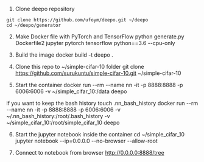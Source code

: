 1. Clone deepo repository
```
git clone https://github.com/ufoym/deepo.git ~/deepo
cd ~/deepo/generator
```

2. Make Docker file with PyTorch and TensorFlow
python generate.py Dockerfile2 jupyter pytorch tensorflow python==3.6 --cpu-only

3. Build the image
docker build -t deepo .

4. Clone this repo to ~/simple-cifar-10 folder
git clone https://github.com/surukuntu/simple-cifar-10.git ~/simple-cifar-10

5. Start the container
docker run --rm --name nn -it -p 8888:8888 -p 6006:6006 -v ~/simple_cifar_10:/data deepo

if you want to keep the bash history
touch .nn_bash_history
docker run --rm --name nn -it -p 8888:8888 -p 6006:6006 -v ~/.nn_bash_history:/root/.bash_history -v ~/simple_cifar_10:/root/simple_cifar_10 deepo

6. Start the jupyter notebook inside the container
cd ~/simple_cifar_10
jupyter notebook --ip=0.0.0.0 --no-browser --allow-root

7. Connect to notebook from browser 
http://0.0.0.0:8888/tree